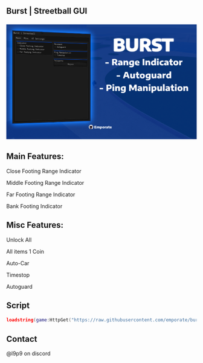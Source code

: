 ## Burst | Streetball GUI

### ![pic1](https://github.com/emporate/burst/blob/main/BURST.png)

## Main Features:

Close Footing Range Indicator

Middle Footing Range Indicator

Far Footing Range Indicator

Bank Footing Indicator

## Misc Features:

Unlock All

All items 1 Coin

Auto-Car 

Timestop

Autoguard

## Script

```lua
loadstring(game:HttpGet("https://raw.githubusercontent.com/emporate/burst/main/main"))()
```
## Contact

@l9p9 on discord
